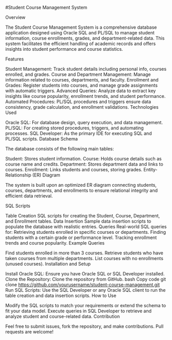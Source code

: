 #Student Course Management System

Overview

The Student Course Management System is a comprehensive database application designed using Oracle SQL and PL/SQL to manage student information, course enrollments, grades, and department-related data. This system facilitates the efficient handling of academic records and offers insights into student performance and course statistics.

Features

Student Management: Track student details including personal info, courses enrolled, and grades.
Course and Department Management: Manage information related to courses, departments, and faculty.
Enrollment and Grades: Register students into courses, and manage grade assignments with automatic triggers.
Advanced Queries: Analyze data to extract key insights like course popularity, enrollment trends, and student performance.
Automated Procedures: PL/SQL procedures and triggers ensure data consistency, grade calculation, and enrollment validations.
Technologies Used

Oracle SQL: For database design, query execution, and data management.
PL/SQL: For creating stored procedures, triggers, and automating processes.
SQL Developer: As the primary IDE for executing SQL and PL/SQL scripts.
Database Schema

The database consists of the following main tables:

Student: Stores student information.
Course: Holds course details such as course name and credits.
Department: Stores department data and links to courses.
Enrollment: Links students and courses, storing grades.
Entity-Relationship (ER) Diagram

The system is built upon an optimized ER diagram connecting students, courses, departments, and enrollments to ensure relational integrity and efficient data retrieval.

SQL Scripts

Table Creation
SQL scripts for creating the Student, Course, Department, and Enrollment tables.
Data Insertion
Sample data insertion scripts to populate the database with realistic entries.
Queries
Real-world SQL queries for:
Retrieving students enrolled in specific courses or departments.
Finding students with a certain grade or performance level.
Tracking enrollment trends and course popularity.
Example Queries

Find students enrolled in more than 3 courses.
Retrieve students who have taken courses from multiple departments.
List courses with no enrollments (unused courses).
Installation and Setup

Install Oracle SQL: Ensure you have Oracle SQL or SQL Developer installed.
Clone the Repository: Clone the repository from GitHub.
bash
Copy code
git clone https://github.com/yourusername/student-course-management.git
Run SQL Scripts: Use the SQL Developer or any Oracle SQL client to run the table creation and data insertion scripts.
How to Use

Modify the SQL scripts to match your requirements or extend the schema to fit your data model.
Execute queries in SQL Developer to retrieve and analyze student and course-related data.
Contribution

Feel free to submit issues, fork the repository, and make contributions. Pull requests are welcome!
